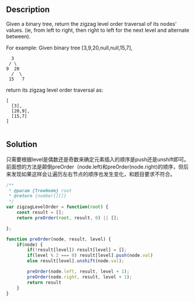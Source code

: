 ## Description

Given a binary tree, return the zigzag level order traversal of its nodes' values. (ie, from left to right, then right to left for the next level and alternate between).

For example:
Given binary tree [3,9,20,null,null,15,7],

```
  3
 / \
9  20
  /  \
 15   7
```

return its zigzag level order traversal as:
```
[
  [3],
  [20,9],
  [15,7]
]


```

## Solution
只需要根据level是偶数还是奇数来确定元素插入的顺序是push还是unshift即可。前面想的方法是颠倒preOrder（node.left)和preOrder(node.right)的顺序，但后来发现如果这样会让遍历左右节点的顺序也发生变化，和题目要求不符合。

```js
/**
 * @param {TreeNode} root
 * @return {number[][]}
 */
var zigzagLevelOrder = function(root) {
    const result = [];
    return preOrder(root, result, 0) || [];

};

function preOrder(node, result, level) {
    if(node) {
        if(!result[level]) result[level] = [];
        if(level % 2 === 0) result[level].push(node.val)
        else result[level].unshift(node.val);

        preOrder(node.left, result, level + 1);
        preOrder(node.right, result, level + 1);
        return result
    }
}
```

